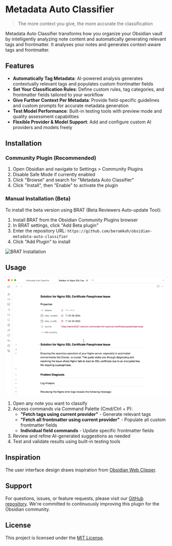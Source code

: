 # Metadata Auto Classifier

> The more context you give, the more accurate the classification

Metadata Auto Classifier transforms how you organize your Obsidian vault by intelligently analyzing note content and automatically generating relevant tags and frontmatter. It analyses your notes and generates context-aware tags and frontmatter.

## Features

- **Automatically Tag Metadata**: AI-powered analysis generates contextually relevant tags and populates custom frontmatter fields
- **Set Your Classification Rules**: Define custom rules, tag categories, and frontmatter fields tailored to your workflow
- **Give Further Context Per Metadata**: Provide field-specific guidelines and custom prompts for accurate metadata generation
- **Test Model Performance**: Built-in testing tools with preview mode and quality assessment capabilities
- **Flexible Provider & Model Support**: Add and configure custom AI providers and models freely

## Installation

### Community Plugin (Recommended)

1. Open Obsidian and navigate to Settings > Community Plugins
2. Disable Safe Mode if currently enabled
3. Click "Browse" and search for "Metadata Auto Classifier"
4. Click "Install", then "Enable" to activate the plugin

### Manual Installation (Beta)

To install the beta version using BRAT (Beta Reviewers Auto-update Tool):

1. Install BRAT from the Obsidian Community Plugins browser
2. In BRAT settings, click "Add Beta plugin"
3. Enter the repository URL: `https://github.com/beromkoh/obsidian-metadata-auto-classifier`
4. Click "Add Plugin" to install

![BRAT Installation](./assets/brat-install.gif)

## Usage

![Usage Example](./assets/usecase.gif)

1. Open any note you want to classify
2. Access commands via Command Palette (Cmd/Ctrl + P):
   - **"Fetch tags using current provider"** - Generate relevant tags
   - **"Fetch all frontmatter using current provider"** - Populate all custom frontmatter fields
   - **Individual field commands** - Update specific frontmatter fields
3. Review and refine AI-generated suggestions as needed
4. Test and validate results using built-in testing tools

## Inspiration

The user interface design draws inspiration from [Obsidian Web Clipper](https://obsidian.md/clipper).

## Support

For questions, issues, or feature requests, please visit our [GitHub repository](https://github.com/beromkoh/obsidian-metadata-auto-classifier). We're committed to continuously improving this plugin for the Obsidian community.

## License

This project is licensed under the [MIT License](LICENSE).
